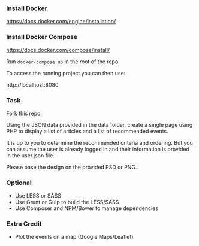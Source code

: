 ### Install Docker

https://docs.docker.com/engine/installation/

### Install Docker Compose

https://docs.docker.com/compose/install/

Run `docker-compose up` in the root of the repo

To access the running project you can then use:

http://localhost:8080

### Task

Fork this repo.

Using the JSON data provided in the data folder, create a single page using PHP to display a list of articles and a list of recommended events.

It is up to you to determine the recommended criteria and ordering. But you can assume the user is already logged in and their information is provided in the user.json file.

Please base the design on the provided PSD or PNG.

### Optional

* Use LESS or SASS
* Use Grunt or Gulp to build the LESS/SASS
* Use Composer and NPM/Bower to manage dependencies

### Extra Credit

* Plot the events on a map (Google Maps/Leaflet)
